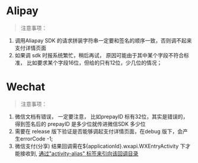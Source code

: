 
# Alipay
> 注意事项：
1. 调用Aliapay SDK 的请求拼装字符串一定要和签名的顺序一致，否则调不起来支付详情页面
2. 如果调 sdk 时报系统繁忙，稍后再试， 原因可能由于其中某个字段不符合标准， 比如要求某个字段16位，但给的只有12位，少几位的情况；



# Wechat

> 注意事项：

1. 微信文档有错误， 一定要注意， 比如prepayID 标有32位，其实是错误的，得到签名后的 prepayID  是多少位就传进微信SDK 多少位
2. 需要在 release 版下验证是否能够调起支付详情页面，在debug 版下，会产生errorCode -1;
3. 微信支付(分享) 结果回调需在${applicationId}.wxapi.WXEntryActivity 下才能接收到, [通过"activity-alias" 标签来引向该回调目录](http://www.jianshu.com/p/d6395d947e3d)


